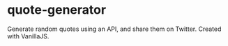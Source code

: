 # quote-generator
Generate random quotes using an API, and share them on Twitter. Created with VanillaJS.

